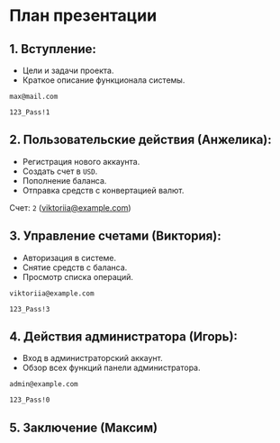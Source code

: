 # План презентации

## 1. Вступление:
   - Цели и задачи проекта.
   - Краткое описание функционала системы.

`max@mail.com`

`123_Pass!1`


## 2. Пользовательские действия (Анжелика):
- Регистрация нового аккаунта.
- Создать счет в `USD`.
- Пополнение баланса.
- Отправка средств с конвертацией валют.

Счет: `2` (viktoriia@example.com)


## 3. Управление счетами (Виктория):
- Авторизация в системе.
- Снятие средств с баланса.
- Просмотр списка операций.

`viktoriia@example.com`

`123_Pass!3`


## 4. Действия администратора (Игорь):
- Вход в администраторский аккаунт.
- Обзор всех функций панели администратора.

`admin@example.com`

`123_Pass!0`


## 5. Заключение (Максим)
<br>
<br>
<br>
<br>




